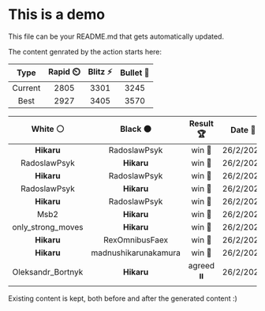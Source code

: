 # This is a demo

This file can be your README.md that gets automatically updated.

The content genrated by the action starts here:

<!--START_SECTION:chessStats-->
<!-- Automatically generated with https://github.com/Balastrong/chess-stats-action -->

| Type | Rapid ⏲️ | Blitz ⚡ | Bullet 🔫 |
|:---:|:---:|:---:|:---:|
| Current | 2805 | 3301 | 3245 |
| Best | 2927 | 3405 | 3570 |

| White ⚪ | Black ⚫ | Result 🏆 | Date 📅 | Position 🗺️ | Type 🕕 |
|:---:|:---:|:---:|:---:|:---:|:---:|
| **Hikaru** | RadoslawPsyk | win 🥇 | 26/2/2025 | <a href="http://www.ee.unb.ca/cgi-bin/tervo/fen.pl?select=3r2k1/p4ppp/8/3B4/3bPP2/1Pp3P1/2Q1K2P/2R5 b - - 0 32">Link</a> | Blitz |
| RadoslawPsyk | **Hikaru** | win 🥇 | 26/2/2025 | <a href="http://www.ee.unb.ca/cgi-bin/tervo/fen.pl?select=8/8/5pp1/6r1/8/5k1K/8/8 w - - 2 80">Link</a> | Blitz |
| **Hikaru** | RadoslawPsyk | win 🥇 | 26/2/2025 | <a href="http://www.ee.unb.ca/cgi-bin/tervo/fen.pl?select=1k3Q2/4R3/2pK4/P7/1P2p3/1b2P3/8/8 b - - 0 56">Link</a> | Blitz |
| RadoslawPsyk | **Hikaru** | win 🥇 | 26/2/2025 | <a href="http://www.ee.unb.ca/cgi-bin/tervo/fen.pl?select=6r1/pp3p1k/8/3R1Pq1/1P3r2/P1P4P/5Q1K/8 w - - 1 38">Link</a> | Blitz |
| **Hikaru** | RadoslawPsyk | win 🥇 | 26/2/2025 | <a href="http://www.ee.unb.ca/cgi-bin/tervo/fen.pl?select=2k4r/2p1q1pp/p2rpp2/4p3/4P1PP/Q1P1B3/P1P5/KR5R b - - 0 24">Link</a> | Blitz |
| Msb2 | **Hikaru** | win 🥇 | 26/2/2025 | <a href="http://www.ee.unb.ca/cgi-bin/tervo/fen.pl?select=8/8/1Q3q1k/1P4p1/4n2p/5B1P/5KP1/8 w - - 1 52">Link</a> | Blitz |
| only_strong_moves | **Hikaru** | win 🥇 | 26/2/2025 | <a href="http://www.ee.unb.ca/cgi-bin/tervo/fen.pl?select=8/p2r1k1p/7P/B1b2pP1/1pPp4/3Pn3/P7/4R1K1 w - - 0 38">Link</a> | Blitz |
| **Hikaru** | RexOmnibusFaex | win 🥇 | 26/2/2025 | <a href="http://www.ee.unb.ca/cgi-bin/tervo/fen.pl?select=r4r2/pp1qbQ2/2p5/RkPn4/8/P2P2Pp/1P1B1P1P/R5K1 b - - 8 29">Link</a> | Blitz |
| **Hikaru** | madnushikarunakamura | win 🥇 | 26/2/2025 | <a href="http://www.ee.unb.ca/cgi-bin/tervo/fen.pl?select=r4k1R/1p4p1/2p2pQ1/p2r1q2/3p4/PP1p4/1P3P1P/R4K2 b - - 1 28">Link</a> | Blitz |
| Oleksandr_Bortnyk | **Hikaru** | agreed ⏸️ | 26/2/2025 | <a href="http://www.ee.unb.ca/cgi-bin/tervo/fen.pl?select=8/1b4p1/p6p/1p2pk2/1P1p4/P3P1BP/2P2KP1/8 w - - 0 32">Link</a> | Blitz |

<!--END_SECTION:chessStats-->

Existing content is kept, both before and after the generated content :)
